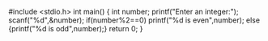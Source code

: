 #include <stdio.h>
int main()
{
    int number;
    printf("Enter an integer:");
    scanf("%d",&number);
    if(number%2==0)
    printf("%d is even",number);
    else
    {printf("%d is odd",number);}
    return 0;
}





